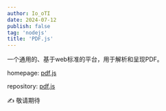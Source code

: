```yaml
---
author: Io_oTI
date: 2024-07-12
publish: false
tag: 'nodejs'
title: 'PDF.js'
---
```


一个通用的、基于web标准的平台，用于解析和呈现PDF。

homepage: [pdf.js](https://mozilla.github.io/pdf.js/)

repository: [pdf.js](https://github.com/mozilla/pdf.js)

✍ 敬请期待
